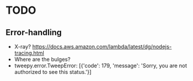 # TODO

## Error-handling

- X-ray? https://docs.aws.amazon.com/lambda/latest/dg/nodejs-tracing.html
- Where are the bulges?
- tweepy.error.TweepError: [{'code': 179, 'message': 'Sorry, you are not authorized to see this status.'}]

